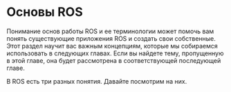 # Основы ROS

Понимание основ работы ROS и ее терминологии может помочь вам понять существующие приложения ROS и создать свои собственные. Этот раздел научит вас важным концепциям, которые мы собираемся использовать в следующих главах. Если вы найдете тему, пропущенную в этой главе, она будет рассмотрена в соответствующей последующей главе.  


В ROS есть три разных понятия. Давайте посмотрим на них.

